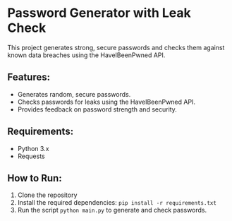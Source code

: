 # Password Generator with Leak Check

This project generates strong, secure passwords and checks them against known data breaches using the HaveIBeenPwned API.

## Features:
- Generates random, secure passwords.
- Checks passwords for leaks using the HaveIBeenPwned API.
- Provides feedback on password strength and security.

## Requirements:
- Python 3.x
- Requests

## How to Run:
1. Clone the repository
2. Install the required dependencies: `pip install -r requirements.txt`
3. Run the script `python main.py` to generate and check passwords.

